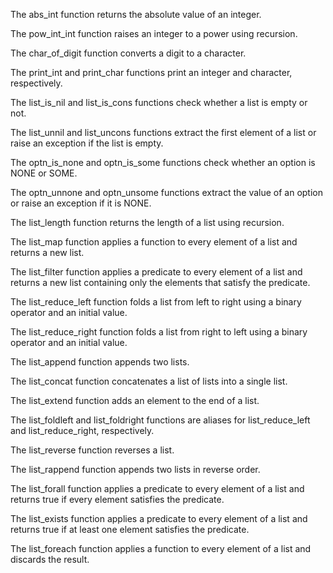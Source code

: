 The abs_int function returns the absolute value of an integer.

The pow_int_int function raises an integer to a power using recursion.

The char_of_digit function converts a digit to a character.

The print_int and print_char functions print an integer and character, respectively.

The list_is_nil and list_is_cons functions check whether a list is empty or not.

The list_unnil and list_uncons functions extract the first element of a list or raise an exception if the list is empty.

The optn_is_none and optn_is_some functions check whether an option is NONE or SOME.

The optn_unnone and optn_unsome functions extract the value of an option or raise an exception if it is NONE.

The list_length function returns the length of a list using recursion.

The list_map function applies a function to every element of a list and returns a new list.

The list_filter function applies a predicate to every element of a list and returns a new list containing only the elements that satisfy the predicate.

The list_reduce_left function folds a list from left to right using a binary operator and an initial value.

The list_reduce_right function folds a list from right to left using a binary operator and an initial value.

The list_append function appends two lists.

The list_concat function concatenates a list of lists into a single list.

The list_extend function adds an element to the end of a list.

The list_foldleft and list_foldright functions are aliases for list_reduce_left and list_reduce_right, respectively.

The list_reverse function reverses a list.

The list_rappend function appends two lists in reverse order.

The list_forall function applies a predicate to every element of a list and returns true if every element satisfies the predicate.

The list_exists function applies a predicate to every element of a list and returns true if at least one element satisfies the predicate.

The list_foreach function applies a function to every element of a list and discards the result.